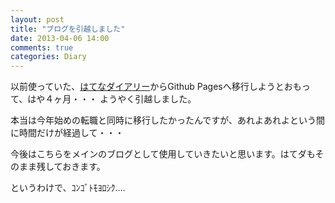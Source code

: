 ```yaml
---
layout: post
title: "ブログを引越しました"
date: 2013-04-06 14:00
comments: true
categories: Diary
---
```


以前使っていた、[はてなダイアリー](http://d.hatena.ne.jp/zephiransas)からGithub Pagesへ移行しようとおもって、はや４ヶ月・・・
ようやく引越しました。

本当は今年始めの転職と同時に移行したかったんですが、あれよあれよという間に時間だけが経過して・・・

今後はこちらをメインのブログとして使用していきたいと思います。はてダもそのまま残しておきます。

というわけで、ｺﾝｺﾞﾄﾓﾖﾛｼｸ....